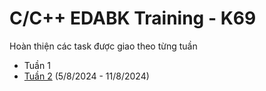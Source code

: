 # C/C++ EDABK Training - K69

Hoàn thiện các task được giao theo từng tuần

- Tuần 1
- [Tuần 2](docs/week_2.md) (5/8/2024 - 11/8/2024)